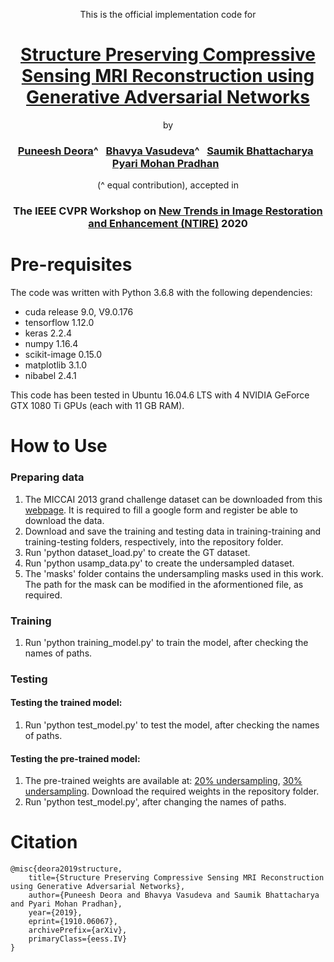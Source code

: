 <p align="center">
This is the official implementation code for 
</p>
<h1 align="center">
  <a href="https://arxiv.org/abs/1910.06067">Structure Preserving Compressive Sensing MRI Reconstruction using Generative Adversarial Networks</a>
</h1>
<p align="center">
by 
</p>
<h3 align="center">
  <a href="https://scholar.google.com/citations?user=cn1wdTUAAAAJ&hl=en">Puneesh Deora</a>^&nbsp;&nbsp;
  <a href="https://scholar.google.com/citations?user=ZCSsIokAAAAJ&hl=en">Bhavya Vasudeva</a>^&nbsp;&nbsp;
  <a href="https://scholar.google.com/citations?user=8pffuA4AAAAJ&hl=en">Saumik Bhattacharya</a>&nbsp;&nbsp;
  <a href="https://scholar.google.com/citations?user=_eIpqasAAAAJ&hl=en">Pyari Mohan Pradhan</a>&nbsp;&nbsp;
</h3>
<p align="center">
(^ equal contribution), accepted in 
</p>
<h3 align="center">
The IEEE CVPR Workshop on <a href="https://data.vision.ee.ethz.ch/cvl/ntire20/">New Trends in Image Restoration and Enhancement (NTIRE)</a> 2020
</h3>

# Pre-requisites
The code was written with Python 3.6.8 with the following dependencies:
* cuda release 9.0, V9.0.176
* tensorflow 1.12.0
* keras 2.2.4
* numpy 1.16.4
* scikit-image 0.15.0
* matplotlib 3.1.0
* nibabel 2.4.1

This code has been tested in Ubuntu 16.04.6 LTS with 4 NVIDIA GeForce GTX 1080 Ti GPUs (each with 11 GB RAM).

# How to Use
### Preparing data
1. The MICCAI 2013 grand challenge dataset can be downloaded from this [webpage](https://my.vanderbilt.edu/masi/workshops/). It is required to fill a google form and register be able to download the data.
2. Download and save the training and testing data in training-training and training-testing folders, respectively, into the repository folder.
3. Run 'python dataset_load.py' to create the GT dataset.
4. Run 'python usamp_data.py' to create the undersampled dataset. 
5. The 'masks' folder contains the undersampling masks used in this work. The path for the mask can be modified in the aformentioned file, as required.

### Training
1. Run 'python training_model.py' to train the model, after checking the names of paths.

### Testing
#### Testing the trained model:
1. Run 'python test_model.py' to test the model, after checking the names of paths.
#### Testing the pre-trained model:
1. The pre-trained weights are available at: [20% undersampling](https://drive.google.com/open?id=1ygzSDA4V09qVhThiYJ606ec912BYjBfP), [30% undersampling](https://drive.google.com/open?id=1j2PPdPT4nOgW8QmhgHJDjMarJUp6gvM6). Download the required weights in the repository folder.
2. Run 'python test_model.py', after changing the names of paths.

# Citation
```
@misc{deora2019structure,
    title={Structure Preserving Compressive Sensing MRI Reconstruction using Generative Adversarial Networks},
    author={Puneesh Deora and Bhavya Vasudeva and Saumik Bhattacharya and Pyari Mohan Pradhan},
    year={2019},
    eprint={1910.06067},
    archivePrefix={arXiv},
    primaryClass={eess.IV}
}
```
